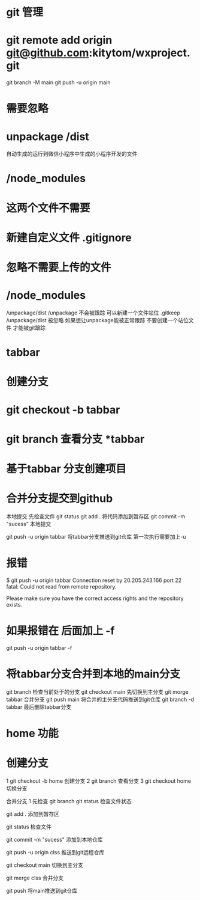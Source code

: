 # git 管理
# git remote add origin git@github.com:kitytom/wxproject.git
 git branch -M main 
git push -u origin main

# 需要忽略
# unpackage /dist 
 自动生成的运行到微信小程序中生成的小程序开发的文件
# /node_modules
# 这两个文件不需要
# 新建自定义文件 .gitignore
# 忽略不需要上传的文件
# /node_modules
/unpackage/dist
/unpackage 不会被跟踪
可以新建一个文件站位
.gitkeep
 /unpackage/dist 被忽略
 如果想让unpackage能被正常跟踪 不要创建一个站位文件
 才能被git跟踪
 
 # tabbar 
 
 # 创建分支
 # git checkout -b tabbar
 # git branch 查看分支 *tabbar
 # 基于tabbar 分支创建项目
 
 
# 合并分支提交到github
本地提交
先检查文件
git status
git add . 将代码添加到暂存区
git commit -m "sucess"  本地提交

git push -u origin tabbar 将tabbar分支推送到git仓库
第一次执行需要加上-u
# 报错
$ git push -u origin tabbar
Connection reset by 20.205.243.166 port 22
fatal: Could not read from remote repository.

Please make sure you have the correct access rights
and the repository exists.

# 如果报错在 后面加上 -f
git push -u origin tabbar -f

# 将tabbar分支合并到本地的main分支
git branch 检查当前处于的分支
git checkout main  先切换到主分支 
git morge tabbar 合并分支
git push main  将合并的主分支代码推送到git仓库
git branch -d tabbar  最后删除tabbar分支


# home 功能
# 创建分支
1 git checkout -b home 创建分支
2 git branch 查看分支
3 git checkout home 切换分支


合并分支
1 先检查 git branch
git status  检查文件状态

git add .  添加到暂存区

git status 检查文件

git commit -m "sucess" 添加到本地仓库

git push -u origin clss 推送到git远程仓库

git checkout main  切换到主分支

git merge clss   合并分支

git push 将main推送到git仓库



